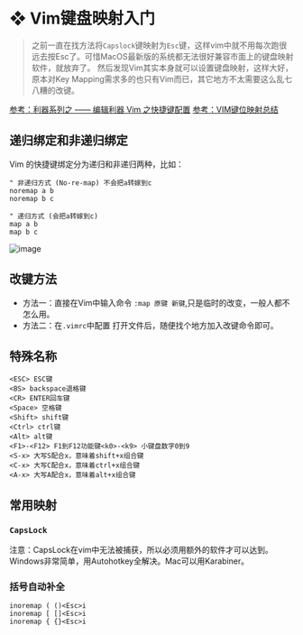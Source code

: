 #  ❖ Vim键盘映射入门

> 之前一直在找方法将`Capslock`键映射为`Esc`键，这样vim中就不用每次跑很远去按Esc了。可惜MacOS最新版的系统都无法很好兼容市面上的键盘映射软件，就放弃了。
然后发现Vim其实本身就可以设置键盘映射，这样大好，原本对Key Mapping需求多的也只有Vim而已，其它地方不太需要这么乱七八糟的改键。

[参考：利器系列之 —— 编辑利器 Vim 之快捷键配置](http://blog.guorongfei.com/2015/09/03/vim-shortcut/)
[参考：VIM键位映射总结](https://blog.csdn.net/jalused/article/details/42708429)

## 递归绑定和非递归绑定
Vim 的快捷键绑定分为递归和非递归两种，比如：
```
" 非递归方式 (No-re-map) 不会把a转嫁到c
noremap a b
noremap b c

" 递归方式 (会把a转嫁到c)
map a b
map b c
```

![image](https://user-images.githubusercontent.com/14041622/40460620-3c098160-5f3a-11e8-8d4d-01a61801c0f3.png)


## 改键方法
- 方法一：直接在Vim中输入命令
`:map 原键 新键`,只是临时的改变，一般人都不怎么用。
- 方法二：在`.vimrc`中配置
打开文件后，随便找个地方加入改键命令即可。

## 特殊名称
```
<ESC> ESC键
<BS> backspace退格键
<CR> ENTER回车键
<Space> 空格键
<Shift> shift键
<Ctrl> ctrl键
<Alt> alt键
<F1>-<F12> F1到F12功能键<k0>-<k9> 小键盘数字0到9
<S-x> 大写S配合x，意味着shift+x组合键
<C-x> 大写C配合x，意味着ctrl+x组合键
<A-x> 大写A配合x，意味着alt+x组合键
```


## 常用映射

### `CapsLock`
注意：CapsLock在vim中无法被捕获，所以必须用额外的软件才可以达到。
Windows非常简单，用Autohotkey全解决。Mac可以用Karabiner。

### 括号自动补全
```vim
inoremap ( ()<Esc>i  
inoremap [ []<Esc>i  
inoremap { {}<Esc>i  
```
